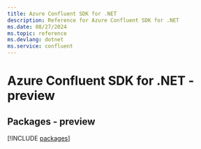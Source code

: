 ```yaml
---
title: Azure Confluent SDK for .NET
description: Reference for Azure Confluent SDK for .NET
ms.date: 08/27/2024
ms.topic: reference
ms.devlang: dotnet
ms.service: confluent
---
```

# Azure Confluent SDK for .NET - preview
## Packages - preview
[!INCLUDE [packages](confluent-index.md)]